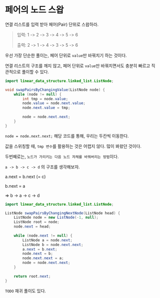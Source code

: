 # 페어의 노드 스왑

연결 리스트를 입력 받아 페어(Pair) 단위로 스왑하라.

> 입력: 1 -> 2 -> 3 -> 4 -> 5 -> 6
> 
> 출력: 2 -> 1 -> 4 -> 3 -> 5 -> 6

우선 가장 단순한 풀이는, 페어 단위로 `value`만 바꿔치기 하는 것이다.

연결 리스트의 구조를 깨지 않고, 페어 단위로 `value`만 바꿔치면서도 충분히 빠르고 직관적으로 풀이할 수 있다.

```java
import linear_data_structure.linked_list.ListNode;

void swapPairsByChangingValue(ListNode node) {
    while (node != null) {
        int tmp = node.value;
        node.value = node.next.value;
        node.next.value = tmp;
        
        node = node.next.next;
    }
}
```

`node = node.next.next;` 해당 코드를 통해, 우리는 두칸씩 이동한다.

값을 스위칭할 때, `tmp 변수`를 활용하는 것은 어렵지 않다. 많이 봐왔던 것이다.

두번째로는, `노드가 가리키는 다음 노드 자체를 바꿔버리는 방법`이다.

`a -> b -> c -> d` 의 구조를 생각해보자.

a.next = b.next (= c)

b.next = a

=> b -> a -> c -> d

```java
import linear_data_structure.linked_list.ListNode;

ListNode swapPairsByChangingNextNode(ListNode head) {
    ListNode node = new ListNode(-1, null);
    ListNode root = node;
    node.next = head;
    
    while (node.next != null) {
        ListNode a = node.next;
        ListNode b = node.next.next;
        a.next = b.next;
        node.next = b;
        node.next.next = a;
        node = node.next.next;
    }
    
    return root.next;
}
```

`TODO` 재귀 풀이도 있다.

